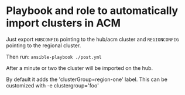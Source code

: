 # Playbook and role to automatically import clusters in ACM

Just export `HUBCONFIG` pointing to the hub/acm cluster and `REGIONCONFIG` pointing to the regional cluster.

Then run:
`ansible-playbook ./post.yml`

After a minute or two the cluster will be imported on the hub.

By default it adds the 'clusterGroup=region-one' label. This can be customized with -e clustergroup='foo'
